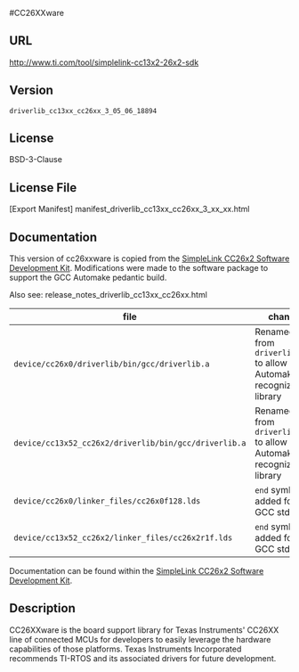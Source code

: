 #CC26XXware

## URL
http://www.ti.com/tool/simplelink-cc13x2-26x2-sdk

## Version
`driverlib_cc13xx_cc26xx_3_05_06_18894`

## License

BSD-3-Clause

## License File

[Export Manifest]  manifest_driverlib_cc13xx_cc26xx_3_xx_xx.html

## Documentation

This version of cc26xxware is copied from the [SimpleLink CC26x2 Software
Development Kit](http://www.ti.com/tool/simplelink-cc13x2-26x2-sdk). Modifications
were made to the software package to support the GCC Automake pedantic build.

Also see:  release_notes_driverlib_cc13xx_cc26xx.html

| file                                                  | change                                                                       |
|-------------------------------------------------------|------------------------------------------------------------------------------|
| `device/cc26x0/driverlib/bin/gcc/driverlib.a`         | Renamed from `driverlib.lib` to allow Automake to recognize the library      |
| `device/cc13x52_cc26x2/driverlib/bin/gcc/driverlib.a` | Renamed from `driverlib.lib` to allow Automake to recognize the library      |
| `device/cc26x0/linker_files/cc26x0f128.lds`           | `end` symbol added for GCC stdlib                                            |
| `device/cc13x52_cc26x2/linker_files/cc26x2r1f.lds`    | `end` symbol added for GCC stdlib                                            |

Documentation can be found within the [SimpleLink CC26x2 Software Development
Kit](http://www.ti.com/tool/simplelink-cc13x2-26x2-sdk).

## Description

CC26XXware is the board support library for Texas Instruments' CC26XX line of
connected MCUs for developers to easily leverage the hardware capabilities of
those platforms. Texas Instruments Incorporated recommends TI-RTOS and its
associated drivers for future development.

